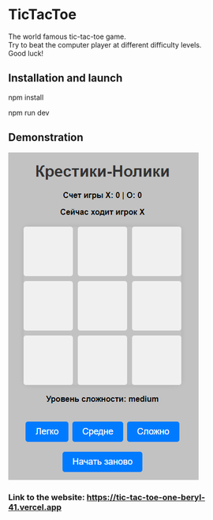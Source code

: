 # TicTacToe
The world famous tic-tac-toe game.<br>
Try to beat the computer player at different difficulty levels.<br>
Good luck!
## Installation and launch
npm install
<br>

npm run dev
## Demonstration
<img src="/public/Demonstration.png">

### Link to the website: https://tic-tac-toe-one-beryl-41.vercel.app
